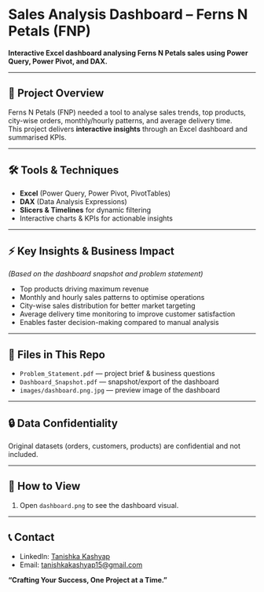 # Sales Analysis Dashboard – Ferns N Petals (FNP)
**Interactive Excel dashboard analysing Ferns N Petals sales using Power Query, Power Pivot, and DAX.**

---

## 📌 Project Overview
Ferns N Petals (FNP) needed a tool to analyse sales trends, top products, city-wise orders, monthly/hourly patterns, and average delivery time.  
This project delivers **interactive insights** through an Excel dashboard and summarised KPIs.

---

## 🛠️ Tools & Techniques
- **Excel** (Power Query, Power Pivot, PivotTables)  
- **DAX** (Data Analysis Expressions)  
- **Slicers & Timelines** for dynamic filtering  
- Interactive charts & KPIs for actionable insights  

---

## ⚡ Key Insights & Business Impact
*(Based on the dashboard snapshot and problem statement)*  
- Top products driving maximum revenue  
- Monthly and hourly sales patterns to optimise operations  
- City-wise sales distribution for better market targeting  
- Average delivery time monitoring to improve customer satisfaction  
- Enables faster decision-making compared to manual analysis  

---

## 📂 Files in This Repo
- `Problem_Statement.pdf` — project brief & business questions  
- `Dashboard_Snapshot.pdf` — snapshot/export of the dashboard  
- `images/dashboard.png.jpg` — preview image of the dashboard  

---

## 🔒 Data Confidentiality
Original datasets (orders, customers, products) are confidential and not included.

---

## 📖 How to View
1. Open `dashboard.png` to see the dashboard visual.  

---

## 📞 Contact
- LinkedIn: [Tanishka Kashyap](https://www.linkedin.com/in/tanishkakashyap)  
- Email: tanishkakashyap15@gmail.com  

**“Crafting Your Success, One Project at a Time.”**

